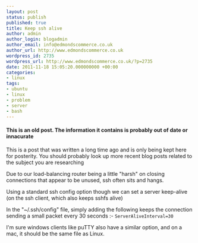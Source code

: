 ```yaml
---
layout: post
status: publish
published: true
title: Keep ssh alive
author: admin
author_login: blogadmin
author_email: info@edmondscommerce.co.uk
author_url: http://www.edmondscommerce.co.uk
wordpress_id: 2735
wordpress_url: http://www.edmondscommerce.co.uk/?p=2735
date: 2011-11-18 15:05:20.000000000 +00:00
categories:
- linux
tags:
- ubuntu
- linux
- problem
- server
- bash
---
```

<div class="oldpost"><h4>This is an old post. The information it contains is probably out of date or innacurate</h4>
<p>
This is a post that was written a long time ago and is only being kept here for posterity.
You should probably look up more recent blog posts related to the subject you are researching
</p>
</div>
Due to our load-balancing router being a little "harsh" on closing connections that appear to be unused, ssh often sits and hangs.

Using a standard ssh config option though we can set a server keep-alive (on the ssh client, which also keeps sshfs alive)

In the "~/.ssh/config" file, simply adding the following keeps the connection sending a small packet every 30 seconds :-
<code>ServerAliveInterval=30</code>

I'm sure windows clients like puTTY also have a similar option, and on a mac, it should be the same file as Linux.
